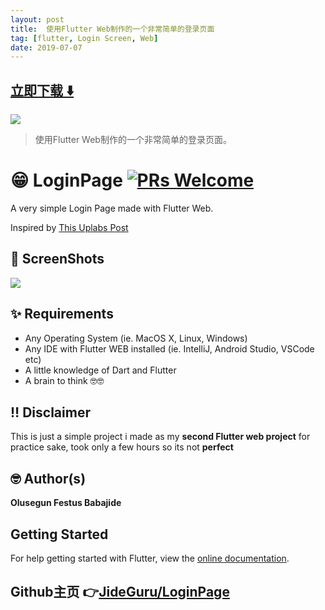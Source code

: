 ```yaml
---
layout: post
title:  使用Flutter Web制作的一个非常简单的登录页面
tag: [flutter, Login Screen, Web]
date: 2019-07-07
---
```


 


## [立即下载 ️⬇️ ](https://codeload.github.com/JideGuru/LoginPage/zip/master) 


 
![](https://flutterawesome.com/content/images/2019/05/LoginPage.jpg)
 
>
> 使用Flutter Web制作的一个非常简单的登录页面。
>

 
# 😁 LoginPage [![PRs Welcome](https://img.shields.io/badge/PRs-welcome-brightgreen.svg?style=flat-square)](http://makeapullrequest.com)

A very simple Login Page made with Flutter Web.

Inspired by [This Uplabs Post](https://www.uplabs.com/posts/freebies)

## 📸 ScreenShots

<img src="https://raw.githubusercontent.com/JideGuru/LoginPage/master/assets/1.png"/>

## ✨ Requirements
* Any Operating System (ie. MacOS X, Linux, Windows)
* Any IDE with Flutter WEB installed (ie. IntelliJ, Android Studio, VSCode etc)
* A little knowledge of Dart and Flutter
* A brain to think 🤓🤓

## ‼️ Disclaimer

This is just a simple project i made as my **second Flutter web project** for practice sake, took only a few hours so its not **perfect**

## 🤓 Author(s)
**Olusegun Festus Babajide**

## Getting Started
For help getting started with Flutter, view the [online documentation](https://flutter.dev/web).
## Github主页 👉[JideGuru/LoginPage](http://github.com/JideGuru/LoginPage)